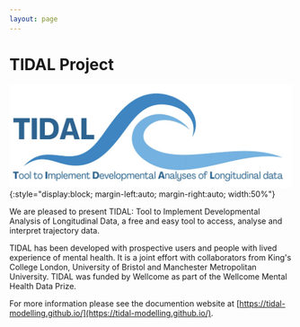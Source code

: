 ```yaml
---
layout: page
---
```


# TIDAL Project

![/assets/images/TIDAL_logo.png](/assets/images/TIDAL_logo.png){:style="display:block; margin-left:auto; margin-right:auto; width:50%"}

We are pleased to present TIDAL: Tool to Implement Developmental Analysis of Longitudinal Data, a free and easy tool to access, analyse and interpret trajectory data. 

TIDAL has been developed with prospective users and people with lived experience of mental health. It is a joint effort with collaborators from King's College London, University of Bristol and Manchester Metropolitan University. TIDAL was funded by Wellcome as part of the Wellcome Mental Health Data Prize.

For more information please see the documention website at [https://tidal-modelling.github.io/](https://tidal-modelling.github.io/).